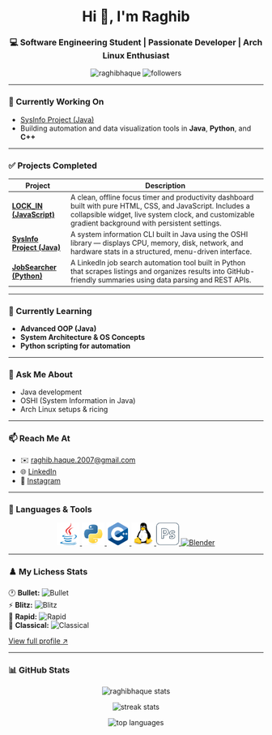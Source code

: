 <h1 align="center">Hi 👋, I'm Raghib</h1>
<h3 align="center">💻 Software Engineering Student | Passionate Developer | Arch Linux Enthusiast</h3>

<p align="center">
  <img src="https://komarev.com/ghpvc/?username=raghibhaque&label=Profile%20views&color=0e75b6&style=flat" alt="raghibhaque" />
  <img src="https://img.shields.io/github/followers/raghibhaque?label=Followers&style=social" alt="followers" />
</p>

---

### 🔭 Currently Working On
- [SysInfo Project (Java)](https://github.com/LizaBr23/Git-Pushers/blob/master/src/main/java/org/example/Main.java)
- Building automation and data visualization tools in **Java**, **Python**, and **C++**

---

### ✅ Projects Completed
| Project                                                                | Description                                                                                                                                                                                                         |
| ---------------------------------------------------------------------- | ------------------------------------------------------------------------------------------------------------------------------------------------------------------------------------------------------------------- |
| [**LOCK_IN (JavaScript)**](https://github.com/raghibhaque/LOCK_IN)     | A clean, offline focus timer and productivity dashboard built with pure HTML, CSS, and JavaScript. Includes a collapsible widget, live system clock, and customizable gradient background with persistent settings. |
| [**SysInfo Project (Java)**](https://github.com/LizaBr23/Git-Pushers)  | A system information CLI built in Java using the OSHI library — displays CPU, memory, disk, network, and hardware stats in a structured, menu-driven interface.                                                     |
| [**JobSearcher (Python)**](https://github.com/raghibhaque/JobSearcher) | A LinkedIn job search automation tool built in Python that scrapes listings and organizes results into GitHub-friendly summaries using data parsing and REST APIs.                                                  |


---

### 🌱 Currently Learning
- **Advanced OOP (Java)**  
- **System Architecture & OS Concepts**  
- **Python scripting for automation**

---

### 💬 Ask Me About
- Java development  
- OSHI (System Information in Java)  
- Arch Linux setups & ricing

---

### 📫 Reach Me At
- ✉️ [raghib.haque.2007@gmail.com](mailto:raghib.haque.2007@gmail.com)
- 🌐 [LinkedIn](https://www.linkedin.com/in/raghib-haque-237757383)
- 📸 [Instagram](https://instagram.com/rgbscene)

---

### 🧰 Languages & Tools
<p align="center">
  <a href="https://www.java.com" target="_blank" rel="noreferrer">
    <img src="https://raw.githubusercontent.com/devicons/devicon/master/icons/java/java-original.svg" alt="Java" width="45" height="45"/>
  </a>
  <a href="https://www.python.org" target="_blank" rel="noreferrer">
    <img src="https://raw.githubusercontent.com/devicons/devicon/master/icons/python/python-original.svg" alt="Python" width="45" height="45"/>
  </a>
  <a href="https://cplusplus.com/" target="_blank" rel="noreferrer">
    <img src="https://raw.githubusercontent.com/devicons/devicon/master/icons/cplusplus/cplusplus-original.svg" alt="C++" width="45" height="45"/>
  </a>
  <a href="https://archlinux.org/" target="_blank" rel="noreferrer">
    <img src="https://raw.githubusercontent.com/devicons/devicon/master/icons/linux/linux-original.svg" alt="Arch Linux" width="45" height="45"/>
  </a>
  <a href="https://www.photoshop.com/en" target="_blank" rel="noreferrer">
    <img src="https://raw.githubusercontent.com/devicons/devicon/master/icons/photoshop/photoshop-line.svg" alt="Photoshop" width="45" height="45"/>
  </a>
  <a href="https://www.blender.org/" target="_blank" rel="noreferrer">
    <img src="https://download.blender.org/branding/community/blender_community_badge_white.svg" alt="Blender" width="45" height="45"/>
  </a>
</p>

---

<p align="center">

### ♟️ My Lichess Stats

🕐 **Bullet:** ![Bullet](https://img.shields.io/badge/dynamic/json?color=yellow&label=&query=perfs.bullet.rating&url=https://lichess.org/api/user/madgeeked247420)  
⚡ **Blitz:** ![Blitz](https://img.shields.io/badge/dynamic/json?color=blue&label=&query=perfs.blitz.rating&url=https://lichess.org/api/user/madgeeked247420)  
🎯 **Rapid:** ![Rapid](https://img.shields.io/badge/dynamic/json?color=green&label=&query=perfs.rapid.rating&url=https://lichess.org/api/user/madgeeked247420)  
🐢 **Classical:** ![Classical](https://img.shields.io/badge/dynamic/json?color=orange&label=&query=perfs.classical.rating&url=https://lichess.org/api/user/madgeeked247420)  

<a href="https://lichess.org/@/madgeeked247420">View full profile ↗️</a>
</p>


---

### 📊 GitHub Stats
<p align="center">
  <img src="https://github-readme-stats.vercel.app/api?username=raghibhaque&show_icons=true&theme=tokyonight" alt="raghibhaque stats" />
</p>

<p align="center">
  <img src="https://github-readme-streak-stats.herokuapp.com/?user=raghibhaque&theme=tokyonight" alt="streak stats" />
</p>

<p align="center">
  <img src="https://github-readme-stats.vercel.app/api/top-langs/?username=raghibhaque&layout=compact&theme=tokyonight" alt="top languages" />
</p>
